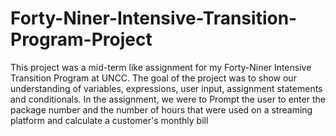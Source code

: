 # Forty-Niner-Intensive-Transition-Program-Project
This project was a mid-term like assignment for my Forty-Niner Intensive Transition Program at UNCC.
The goal of the project was to show our understanding of variables, expressions, user input, assignment statements and conditionals.
In the assignment, we were to Prompt the user to enter the package number and the number of hours that were used on a streaming platform and calculate a customer's monthly bill
